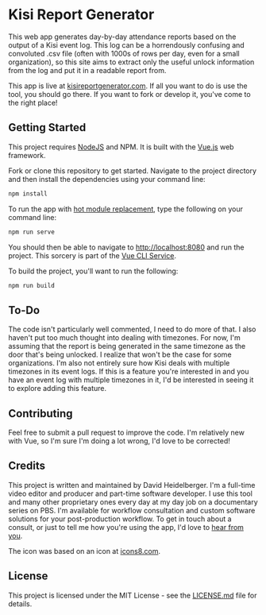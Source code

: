 # Kisi Report Generator

This web app generates day-by-day attendance reports based on the output of a Kisi event log. This log can be a horrendously confusing and convoluted .csv file (often with 1000s of rows per day, even for a small organization), so this site aims to extract only the useful unlock information from the log and put it in a readable report from.

This app is live at [kisireportgenerator.com](https://www.kisireportgenerator.com). If all you want to do is use the tool, you should go there. If you want to fork or develop it, you've come to the right place!

## Getting Started

This project requires [NodeJS](https://www.nodejs.org/) and NPM. It is built with the [Vue.js](https://www.vuejs.org/) web framework.

Fork or clone this repository to get started. Navigate to the project directory and then install the dependencies using your command line:

```bash
npm install
```

To run the app with [hot module replacement](https://webpack.js.org/concepts/hot-module-replacement/), type the following on your command line:

```bash
npm run serve
```

You should then be able to navigate to [http://localhost:8080](http://localhost:8080) and run the project. This sorcery is part of the [Vue CLI Service](https://cli.vuejs.org/guide/cli-service.html#using-the-binary).

To build the project, you'll want to run the following:

```bash
npm run build
```

## To-Do

The code isn't particularly well commented, I need to do more of that. I also haven't put too much thought into dealing with timezones. For now, I'm assuming that the report is being generated in the same timezone as the door that's being unlocked. I realize that won't be the case for some organizations. I'm also not entirely sure how Kisi deals with multiple timezones in its event logs. If this is a feature you're interested in and you have an event log with multiple timezones in it, I'd be interested in seeing it to explore adding this feature.

## Contributing

Feel free to submit a pull request to improve the code. I'm relatively new with Vue, so I'm sure I'm doing a lot wrong, I'd love to be corrected!

## Credits

This project is written and maintained by David Heidelberger. I'm a full-time video editor and producer and part-time software developer. I use this tool and many other proprietary ones every day at my day job on a documentary series on PBS. I'm available for workflow consultation and custom software solutions for your post-production workflow. To get in touch about a consult, or just to tell me how you're using the app, I'd love to [hear from you](mailto:david.heidelberger@gmail.com).

The icon was based on an icon at [icons8.com](https://www.icons8.com/).

## License

This project is licensed under the MIT License - see the [LICENSE.md](LICENSE.md) file for details.